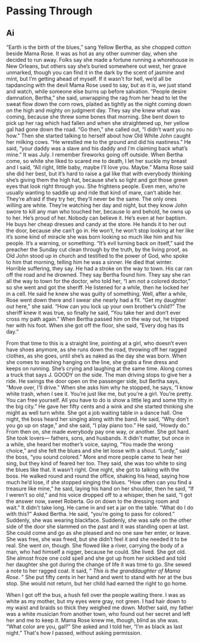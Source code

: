 # Passing Through
## Ai
“Earth is the birth of the blues,” sang Yellow Bertha,
as she chopped cotton beside Mama Rose.
It was as hot as any other summer day,
when she decided to run away.
Folks say she made a fortune
running a whorehouse in New Orleans,
but others say she’s buried somewhere out west,
her grave unmarked,
though you can find it in the dark
by the scent of jasmine and mint,
but I’m getting ahead of myself.
If it wasn’t for hell,
we’d all be tapdancing with the devil
Mama Rose used to say,
but as it is, we just stand and watch,
while someone else burns up before salvation.
“People desire damnation, Bertha,” she said,
unwrapping the rag from her head
to let the sweat flow down the corn rows,
plaited as tightly as the night coming down
on the high and mighty on judgment day.
They say she knew what was coming,
because she threw some bones that morning.
She bent down to pick up her rag which had fallen
and when she straightened up, her yellow gal
had gone down the road.
“Go then,” she called out, “I didn’t want you no how.”
Then she started talking to herself
about how Old White John caught her milking cows.
“He wrestled me to the ground and did his nastiness.”
He said, “your daddy was a slave and his daddy
and I’m claiming back what’s mine.”
It was July. I remember fireworks going off outside.
When Bertha come, so white
she liked to scared me to death,
I let her suckle my breast
and I said, “All right, little baby,
maybe I’ll love you. Maybe.”
Mama Rose said she did her best,
but it’s hard to raise a gal like that
with everybody thinking she’s giving them the high hat,
because she’s so light and got those green eyes
that look right through you. She frightens people.
Even men, who’re usually wanting to saddle up
and ride that kind of mare, can’t abide her.
They’re afraid if they try her, they’ll never be the same.
The only ones willing are white.
They’re watching her day and night,
but they know John swore to kill any man
who touched her,
because lo and behold, he owns up to her.
He’s proud of her. Nobody can believe it.
He’s even at her baptism.
He buys her cheap dresses and candy at the store.
He hands it to her out the door,
because she can’t go in.
He won’t, he won’t stop looking at her
like it’s some kind of miracle she was born
looking so much like him and his people.
It’s a warning, or something.
“It’s evil turning back on itself,” said the preacher
the Sunday cut clean through by the truth,
by the living proof, as Old John stood up in church
and testified to the power of God,
who spoke to him that morning,
telling him he was a sinner.
He died that winter. Horrible suffering, they say.
He had a stroke on the way to town.
His car ran off the road and he drowned.
They say Bertha found him.
They say she ran all the way to town for the doctor,
who told her, “I am not a colored doctor,”
so she went and got the sheriff.
He listened for a while, then he locked her in a cell.
He said he knew she was guilty of something.
Well, after a while, Rose went down there
and I swear she nearly had a fit.
“Get my daughter out here,” she said.
“How can you lock up your own brother’s child?”
The sheriff knew it was true, so finally he said,
“You take her and don’t ever cross my path again.”
When Bertha passed him on the way out,
he tripped her with his foot.
When she got off the floor, she said,
“Every dog has its day.”

From that time to this is a straight line,
pointing at a girl,
who doesn’t even have shoes anymore,
as she runs down the road,
throwing off her ragged clothes, as she goes,
until she’s as naked as the day she was born.
When she comes to washing hanging on the line,
she grabs a fine dress and keeps on running.
She’s crying and laughing at the same time.
Along comes a truck that says J. GOODY on the side.
The man driving stops to give her a ride.
He swings the door open on the passenger side,
but Bertha says, “Move over, I’ll drive.”
When she asks him why he stopped,
he says, “I know white trash, when I see it.
You’re just like me, but you're a girl. You’re pretty.
You can free yourself. All you have to do
is show a little leg and some titty in the big city.”
He gave her fifty cents and a wink
and she started thinking she might as well turn white.
She got a job waiting table in a dance hall.
One night, the boss heard her
singing along with the band.
He said, “Why don’t you go up on stage,”
and she said, “I play piano too.”
He said, “Howdy do.”
From then on, she made everybody pay
one way, or another.
She got hard. She took lovers—
fathers, sons, and husbands.
It didn't matter,
but once in a while, she heard her mother’s voice,
saying, “You made the wrong choice,”
and she felt the blues
and she let loose with a shout.
“Lordy,” said the boss, “you sound colored.”
More and more people came to hear her sing,
but they kind of feared her too.
They said, she was too white to sing the blues like that.
It wasn’t right.
One night, she got to talking with the boss.
He walked round and round the office, shaking his head,
saying how much he’d lose,
if she stopped singing the blues.
“How often can you find a treasure like mine,” he said,
laying his hand on her shoulder,
then he said, “If I weren’t so old,”
and his voice dropped off to a whisper,
then he said, “I got the answer now, sweet Roberta.
Go on down to the dressing room and wait.”
It didn't take long.
He came in and set a jar on the table.
“What do I do with this?” Asked Bertha.
He said, “you’re going to pass for colored.”
Suddenly, she was wearing blackface.
Suddenly, she was safe on the other side
of the door she slammed on the past
and it was standing open at last.
She could come and go as she pleased
and no one saw her enter, or leave.
She was free, she was freed,
but she didn’t feel it
and she needed it to be real.
She went on, though. She flowed like a river,
carrying the body of a man,
who had himself a nigger, because he could.
She lived. She got old.
She almost froze one cold spell
and she got up from her sickbed
and told her daughter
she got during the change of life
it was time to go.
She sewed a note to her ragged coat.
It said, “ _This is the granddaughter of Mama Rose._ ”
She put fifty cents in her hand
and went to stand with her at the bus stop.
She would not return, but her child
had earned the right to go home.

When I got off the bus,
a hush fell over the people waiting there.
I was as white as my mother,
but my eyes were gray, not green.
I had hair down to my waist and braids so thick
they weighed me down.
Mother said, my father was a white musician
from another town,
who found out her secret
and left her and me to keep it.
Mama Rose knew me, though, blind as she was.
“What color are you, gal?” She asked
and I told her, “I’m as black as last night.”
That's how I passed, without asking permission.